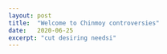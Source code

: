 ```yaml
---
layout: post
title:  "Welcome to Chinmoy controversies"
date:   2020-06-25
excerpt: "cut desiring needsi"
---
```


